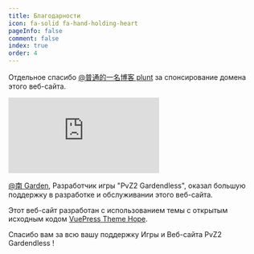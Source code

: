 ```yaml
---
title: Благодарности
icon: fa-solid fa-hand-holding-heart
pageInfo: false
comment: false
index: true
order: 4
---
```


Отдельное спасибо [@普通的一名博客 plunt](https://space.bilibili.com/451272694) за спонсирование домена этого веб-сайта.

<div class="video-container">
    <iframe class="youtube-video" src="https://www.youtube.com/embed/I-psjVIRAPg?si=TCgPbna_tHWaltkW" title="YouTube video player" frameborder="0" allow="accelerometer; autoplay; clipboard-write; encrypted-media; gyroscope; picture-in-picture; web-share" referrerpolicy="strict-origin-when-cross-origin" allowfullscreen></iframe>
</div>

[@南 Garden](https://space.bilibili.com/355909245), Разработчик игры "PvZ2 Gardendless", оказал большую поддержку в разработке и обслуживании этого веб-сайта.

Этот веб-сайт разработан с использованием темы с открытым исходным кодом [VuePress Theme Hope](https://theme-hope-ru.vuejs.press/).

Спасибо вам за всю вашу поддержку Игры и Веб-сайта PvZ2 Gardendless !
